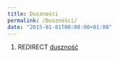 ```yaml
---
title: Duszności
permalink: /Duszności/
date: "2015-01-01T00:00:00+01:00"
---
```


1.  REDIRECT [duszność](/atopedia/duszność "wikilink")
